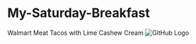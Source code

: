 # My-Saturday-Breakfast
Walmart Meat Tacos with Lime Cashew Cream
![GitHub Logo](https://www.vnutritionandwellness.com/wp-content/uploads/2016/06/walnut-meat-tacos1-1.jpg)
